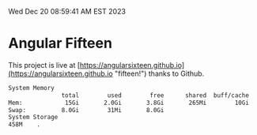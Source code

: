 Wed Dec 20 08:59:41 AM EST 2023

# Angular Fifteen


This project is live at [https://angularsixteen.github.io](https://angularsixteen.github.io "fifteen!") thanks to Github.

```bash
System Memory
               total        used        free      shared  buff/cache   available
Mem:            15Gi       2.0Gi       3.8Gi       265Mi        10Gi        13Gi
Swap:          8.0Gi        31Mi       8.0Gi
System Storage
458M	.
```
